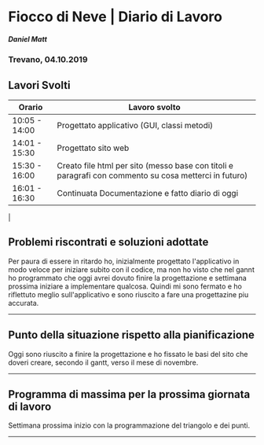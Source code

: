# Fiocco di Neve | Diario di Lavoro 
##### Daniel Matt
### Trevano, 04.10.2019

## Lavori Svolti

|Orario          |Lavoro svolto                 |
|--------------  |------------------------------|
|10:05 - 14:00   |Progettato applicativo (GUI, classi metodi)|
|14:01 - 15:30   |Progettato sito web           |
|15:30 - 16:00   |Creato file html per sito (messo base con titoli e paragrafi con commento su cosa metterci in futuro)|
|16:01 - 16:30   |Continuata Documentazione e fatto diario di oggi|
|




##  Problemi riscontrati e soluzioni adottate
Per paura di essere in ritardo ho, inizialmente progettato l'applicativo in modo veloce per iniziare subito con il codice, ma non ho visto che nel gannt ho programmato che oggi avrei dovuto finire la progettazione e settimana prossima iniziare a implementare qualcosa. Quindi mi sono fermato e ho riflettuto meglio sull'applicativo e sono riuscito a fare una progettazine piu accurata.
___

##  Punto della situazione rispetto alla pianificazione
Oggi sono riuscito a finire la progettazione e ho fissato le basi del sito che doveri creare, secondo il gantt, verso il mese di novembre.
___

## Programma di massima per la prossima giornata di lavoro
Settimana prossima inizio con la programmazione del triangolo e dei punti.
___
